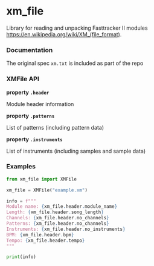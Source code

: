 # xm_file

Library for reading and unpacking Fasttracker II modules https://en.wikipedia.org/wiki/XM_(file_format).

### Documentation

The original spec `xm.txt` is included as part of the repo

### XMFile API

**property `.header`**

Module header information

**property `.patterns`**

List of patterns (including pattern data)

**property `.instruments`**

List of instruments (including samples and sample data)

### Examples

```python
from xm_file import XMFile

xm_file = XMFile("example.xm")

info = f"""
Module name: {xm_file.header.module_name}
Length: {xm_file.header.song_length}
Channels: {xm_file.header.no_channels}
Patterns: {xm_file.header.no_channels}
Instruments: {xm_file.header.no_instruments}
BPM: {xm_file.header.bpm}
Tempo: {xm_file.header.tempo}
"""

print(info)
```
